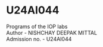 # U24AI044
Programs of the IOP labs
<br>
Author - NISHCHAY DEEPAK MITTAL
<br>
Admission no. - U24AI044
